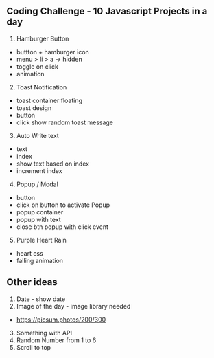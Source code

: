 ## Coding Challenge - 10 Javascript Projects in a day

1. Hamburger Button

-   buttton + hamburger icon
-   menu > li > a -> hidden
-   toggle on click
-   animation

2. Toast Notification

-   toast container floating
-   toast design
-   button
-   click show random toast message

3. Auto Write text

-   text
-   index
-   show text based on index
-   increment index

4. Popup / Modal

-   button
-   click on button to activate Popup
-   popup container
-   popup with text 
-   close btn popup with click event

5. Purple Heart Rain

-   heart css
-   falling animation





## Other ideas

1. Date - show date
2. Image of the day - image library needed

- https://picsum.photos/200/300

3. Something with API
4. Random Number from 1 to 6
5. Scroll to top